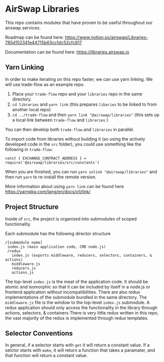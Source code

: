 # AirSwap Libraries

This repo contains modules that have proven to be useful throughout our airswap services. 

Roadmap can be found here: 
https://www.notion.so/airswap/Libraries-785d152341e44715b63cc1dc52cfc817

Documentation can be found here:
https://libraries.airswap.io

## Yarn Linking
In order to make iterating on this repo faster, we can use yarn linking. We will use trade-flow as an example repo.
1. Place your `trade-flow` repo and your `libraries` repo in the same directory.
2. `cd libraries` and `yarn link` (this prepares `libaries` to be linked to from another local repo)
3. `cd ../trade-flow` and then `yarn link "@airswap/libraries"` (this sets up a local link between `trade-flow` and `libraries` )

You can then develop both `trade-flow` and `libraries` in parallel. 

To import code from libraries without building it (so using the actively developed code in the `src` folder), you could use something like the following in `trade-flow`:

```
const { EXCHANGE_CONTRACT_ADDRESS } = require('@airswap/libraries/src/constants')
```
When you are finished, you can run `yarn unlink "@airswap/libraries"` and then run `yarn` to re-install the remote version.

More information about using `yarn link` can be found here https://yarnpkg.com/lang/en/docs/cli/link/

## Project Structure

Inside of `src`, the project is organized into submodules of scoped functionality.

Each submodule has the following director structure 
```
/[submodule name]
 index.js (main application code, CMD node.js)
 /redux
   index.js (exports middleware, reducers, selectors, containers, & actions)
   middleware.js 
   reducers.js
   actions.js
```

The top-level `index.js` is the meat of the application code. It should be atomic and isomorphic so that it can be included by itself in a node.js or frontend application without incompatibilities.
There are also redux implementations of the submodule bundled in the same directory. 
The `middleware.js` file is the window to the top-level `index.js` submodule. A redux application should only access the functionality in the library through actions, selectors, & containers 
There is very little redux written in this repo, the vast majority of the redux is implemented through redux templates. 


## Selector Conventions

In general, if a selector starts with `get` it will return a constant value.
If a selctor starts with `make`, it will return a function that takes a paramater, and that function will return a constant value.
